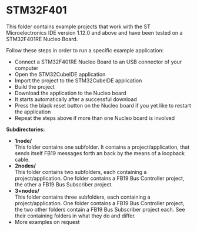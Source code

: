 # STM32F401

This folder contains example projects that work with the ST Microelectronics IDE version 1.12.0 and above and have been tested on a STM32F401RE Nucleo Board.

Follow these steps in order to run a specific example application:
* Connect a STM32F401RE Nucleo Board to an USB connector of your computer
* Open the STM32CubeIDE application
* Import the project to the STM32CubeIDE application
* Build the project
* Download the application to the Nucleo board
* It starts automatically after a successful download
* Press the black reset button on the Nucleo board if you yet like to restart the application
* Repeat the steps above if more than one Nucleo board is involved

**Subdirectories:**
* **1node/**<br>
This folder contains one subfolder. It contains a project/application, that sends itself FB19 messages forth an back by the means of a loopback cable.
* **2nodes/**<br>
This folder contains two subfolders, each containing a project/application. One folder contains a FB19 Bus Controller project, the other a FB19 Bus Subscriber project.
* **3+nodes/**<br>
This folder contains three subfolders, each containing a project/application. One folder contains a FB19 Bus Controller project, the two other folders contain a FB19 Bus Subscriber project each. See their containing folders in what they do and differ.
* More examples on request
